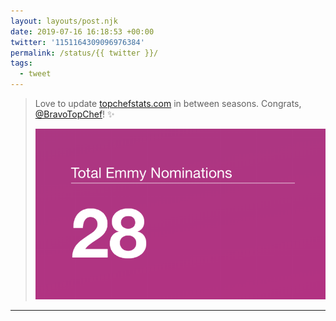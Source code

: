 ```yaml
---
layout: layouts/post.njk
date: 2019-07-16 16:18:53 +00:00
twitter: '1151164309096976384'
permalink: /status/{{ twitter }}/
tags: 
  - tweet
---
```


> Love to update [topchefstats.com](https://topchefstats.com) in between seasons. Congrats, [@BravoTopChef](https://twitter.com/BravoTopChef)! ✨ 
> 
> ![Total Emmy Nominations: 28.](/img/1151164309096976384-D_nBvOQUwAAW3nP.png)

---
